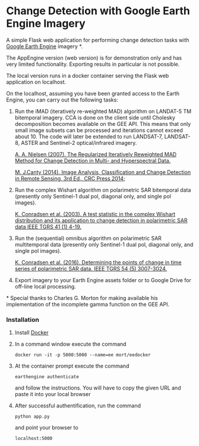 # Change Detection with Google Earth Engine Imagery
A simple Flask web application for performing change detection tasks with 
<a href="https://developers.google.com/earth-engine/">Google Earth Engine</a> imagery *. 

The AppEngine version (web version) is for demonstration only and has very limited functionality.
Exporting results in particular is not possible.

The local version runs in a docker container serving the Flask web application on localhost.

On the localhost, assuming you have been granted access to the Earth Engine, you can carry out the following tasks:

 1. Run the iMAD (iteratively re-weighted MAD) algorithm on LANDAT-5 TM bitemporal imagery. CCA is done on the client side 
 until Cholesky decomposition becomes available on the GEE API. This means that only small image subsets can be processed and iterations
 cannot exceed about 10. The code will later be extended to run LANDSAT-7, LANDSAT-8, ASTER 
 and Sentinel-2 optical/infrared imagery.
 
    <a href="http://www2.imm.dtu.dk/pubdb/views/publication_details.php?id=4695"> 
	A. A. Nielsen (2007). The Regularized Iteratively Reweighted MAD Method for Change Detection in Multi- and Hyperspectral Data.</a>

	<a href="http://www.amazon.com/Analysis-Classification-Change-Detection-Sensing/dp/1466570377/ref=dp_ob_title_bk"> M. J.Canty (2014). 
	Image Analysis, Classification and Change Detection in Remote Sensing, 3rd Ed., CRC Press 2014</a>; 
	
 2. Run the complex Wishart algorithm on polarimetric SAR bitemporal data (presently only Sentinel-1 dual pol, diagonal only, and single pol images).
 
	 <a href = "http://www2.imm.dtu.dk/pubdb/views/publication_details.php?id=1219"> 
	K. Conradsen et al. (2003). A test statistic in the complex Wishart distribution and its 
	application to change detection in polarimetric SAR data IEEE TGRS 41 (1) 4-19.</a>
	
	
 3. Run the (sequential) omnibus algorithm on polarimetric SAR multitemporal data (presently only Sentinel-1 dual pol, diagonal only, and single pol images).
 
	 <a href = "http://www2.imm.dtu.dk/pubdb/views/publication_details.php?id=6825"> 
	K. Conradsen et al. (2016). Determining the points of
	change in time series of polarimetric SAR data. IEEE TGRS 54 (5) 3007-3024.</a>

 3. Export imagery to your Earth Engine assets folder or to Google Drive for off-line local processing.
 
\* Special thanks to Charles G. Morton for making available his implementation of the incomplete gamma function on the  GEE API.

### Installation 

 1. Install <a href="https://docs.docker.com/">Docker</a>
 
 2. In a command window execute the command
 
 		docker run -it -p 5000:5000 --name=ee mort/eedocker 
 		
 3. At the container prompt execute the command
 
 		earthengine authenticate
 	
 	and follow the instructions. You will have to copy the given URL and paste it into your local browser
 	
 4. After successful authentification, run the command
 
 		python app.py
 	
 	and point your browser to 
 	
 		localhost:5000
 
 